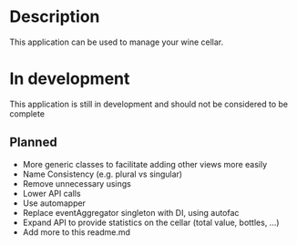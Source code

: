 # Description
This application can be used to manage your wine cellar. 

# In development
This application is still in development and should not be considered to be complete

## Planned
* More generic classes to facilitate adding other views more easily
* Name Consistency (e.g. plural vs singular)
* Remove unnecessary usings
* Lower API calls
* Use automapper
* Replace eventAggregator singleton with DI, using autofac
* Expand API to provide statistics on the cellar (total value, bottles, ...)
* Add more to this readme.md
